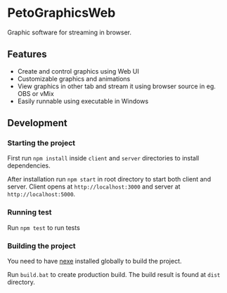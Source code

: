 # PetoGraphicsWeb
Graphic software for streaming in browser.

## Features

- Create and control graphics using Web UI
- Customizable graphics and animations
- View graphics in other tab and stream it using browser source in eg. OBS or vMix
- Easily runnable using executable in Windows

## Development

### Starting the project

First run `npm install` inside `client` and `server` directories to install dependencies.

After installation run `npm start` in root directory to start both client and server. Client opens at `http://localhost:3000` and server at `http://localhost:5000`.

### Running test

Run `npm test` to run tests

### Building the project

You need to have [nexe](https://github.com/nexe/nexe) installed globally to build the project.

Run `build.bat` to create production build. The build result is found at `dist` directory.
